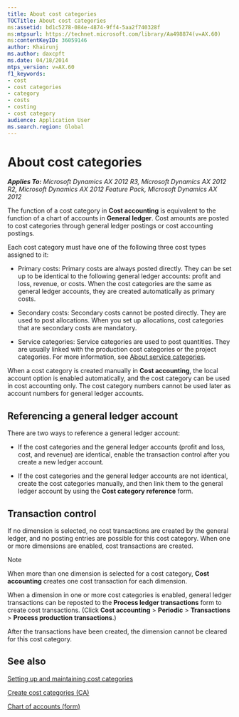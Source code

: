 ```yaml
---
title: About cost categories
TOCTitle: About cost categories
ms:assetid: bd1c5278-084e-4874-9ff4-5aa2f740328f
ms:mtpsurl: https://technet.microsoft.com/library/Aa498874(v=AX.60)
ms:contentKeyID: 36059146
author: Khairunj
ms.author: daxcpft
ms.date: 04/18/2014
mtps_version: v=AX.60
f1_keywords:
- cost
- cost categories
- category
- costs
- costing
- cost category
audience: Application User
ms.search.region: Global
---
```


# About cost categories 


_**Applies To:** Microsoft Dynamics AX 2012 R3, Microsoft Dynamics AX 2012 R2, Microsoft Dynamics AX 2012 Feature Pack, Microsoft Dynamics AX 2012_

The function of a cost category in **Cost accounting** is equivalent to the function of a chart of accounts in **General ledger**. Cost amounts are posted to cost categories through general ledger postings or cost accounting postings.

Each cost category must have one of the following three cost types assigned to it:

  - Primary costs: Primary costs are always posted directly. They can be set up to be identical to the following general ledger accounts: profit and loss, revenue, or costs. When the cost categories are the same as general ledger accounts, they are created automatically as primary costs.

  - Secondary costs: Secondary costs cannot be posted directly. They are used to post allocations. When you set up allocations, cost categories that are secondary costs are mandatory.

  - Service categories: Service categories are used to post quantities. They are usually linked with the production cost categories or the project categories. For more information, see [About service categories](about-service-categories.md).

When a cost category is created manually in **Cost accounting**, the local account option is enabled automatically, and the cost category can be used in cost accounting only. The cost category numbers cannot be used later as account numbers for general ledger accounts.

## Referencing a general ledger account

There are two ways to reference a general ledger account:

  - If the cost categories and the general ledger accounts (profit and loss, cost, and revenue) are identical, enable the transaction control after you create a new ledger account.

  - If the cost categories and the general ledger accounts are not identical, create the cost categories manually, and then link them to the general ledger account by using the **Cost category reference** form.

## Transaction control

If no dimension is selected, no cost transactions are created by the general ledger, and no posting entries are possible for this cost category. When one or more dimensions are enabled, cost transactions are created.


> [!NOTE]
> <P>When more than one dimension is selected for a cost category, <STRONG>Cost accounting</STRONG> creates one cost transaction for each dimension.</P>



When a dimension in one or more cost categories is enabled, general ledger transactions can be reposted to the **Process ledger transactions** form to create cost transactions. (Click **Cost accounting** \> **Periodic** \> **Transactions** \> **Process production transactions**.)

After the transactions have been created, the dimension cannot be cleared for this cost category.

## See also

[Setting up and maintaining cost categories](setting-up-and-maintaining-cost-categories.md)

[Create cost categories (CA)](create-cost-categories-ca.md)

[Chart of accounts (form)](https://technet.microsoft.com/library/aa618234\(v=ax.60\))

  


